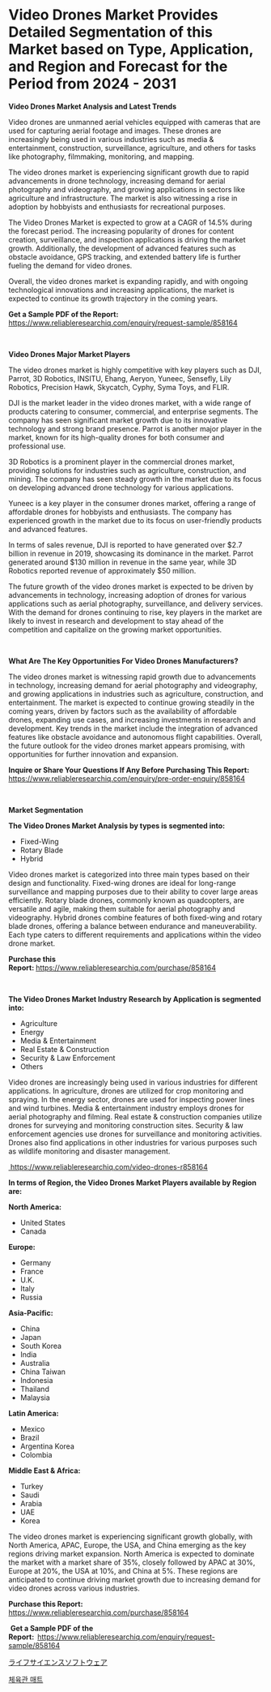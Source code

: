 <p><h1>Video Drones Market Provides Detailed Segmentation of this Market based on Type, Application, and Region and Forecast for the Period from 2024 - 2031</h1></p><p><strong>Video Drones Market Analysis and Latest Trends</strong></p>
<p><p>Video drones are unmanned aerial vehicles equipped with cameras that are used for capturing aerial footage and images. These drones are increasingly being used in various industries such as media & entertainment, construction, surveillance, agriculture, and others for tasks like photography, filmmaking, monitoring, and mapping.</p><p>The video drones market is experiencing significant growth due to rapid advancements in drone technology, increasing demand for aerial photography and videography, and growing applications in sectors like agriculture and infrastructure. The market is also witnessing a rise in adoption by hobbyists and enthusiasts for recreational purposes.</p><p>The Video Drones Market is expected to grow at a CAGR of 14.5% during the forecast period. The increasing popularity of drones for content creation, surveillance, and inspection applications is driving the market growth. Additionally, the development of advanced features such as obstacle avoidance, GPS tracking, and extended battery life is further fueling the demand for video drones.</p><p>Overall, the video drones market is expanding rapidly, and with ongoing technological innovations and increasing applications, the market is expected to continue its growth trajectory in the coming years.</p></p>
<p><strong>Get a Sample PDF of the Report:&nbsp;</strong> <a href="https://www.reliableresearchiq.com/enquiry/request-sample/858164">https://www.reliableresearchiq.com/enquiry/request-sample/858164</a></p>
<p>&nbsp;</p>
<p><strong>Video Drones Major Market Players</strong></p>
<p><p>The video drones market is highly competitive with key players such as DJI, Parrot, 3D Robotics, INSITU, Ehang, Aeryon, Yuneec, Sensefly, Lily Robotics, Precision Hawk, Skycatch, Cyphy, Syma Toys, and FLIR. </p><p>DJI is the market leader in the video drones market, with a wide range of products catering to consumer, commercial, and enterprise segments. The company has seen significant market growth due to its innovative technology and strong brand presence. Parrot is another major player in the market, known for its high-quality drones for both consumer and professional use. </p><p>3D Robotics is a prominent player in the commercial drones market, providing solutions for industries such as agriculture, construction, and mining. The company has seen steady growth in the market due to its focus on developing advanced drone technology for various applications. </p><p>Yuneec is a key player in the consumer drones market, offering a range of affordable drones for hobbyists and enthusiasts. The company has experienced growth in the market due to its focus on user-friendly products and advanced features. </p><p>In terms of sales revenue, DJI is reported to have generated over $2.7 billion in revenue in 2019, showcasing its dominance in the market. Parrot generated around $130 million in revenue in the same year, while 3D Robotics reported revenue of approximately $50 million. </p><p>The future growth of the video drones market is expected to be driven by advancements in technology, increasing adoption of drones for various applications such as aerial photography, surveillance, and delivery services. With the demand for drones continuing to rise, key players in the market are likely to invest in research and development to stay ahead of the competition and capitalize on the growing market opportunities.</p></p>
<p>&nbsp;</p>
<p><strong>What Are The Key Opportunities For Video Drones Manufacturers?</strong></p>
<p><p>The video drones market is witnessing rapid growth due to advancements in technology, increasing demand for aerial photography and videography, and growing applications in industries such as agriculture, construction, and entertainment. The market is expected to continue growing steadily in the coming years, driven by factors such as the availability of affordable drones, expanding use cases, and increasing investments in research and development. Key trends in the market include the integration of advanced features like obstacle avoidance and autonomous flight capabilities. Overall, the future outlook for the video drones market appears promising, with opportunities for further innovation and expansion.</p></p>
<p><strong>Inquire or Share Your Questions If Any Before Purchasing This Report:</strong> <a href="https://www.reliableresearchiq.com/enquiry/pre-order-enquiry/858164">https://www.reliableresearchiq.com/enquiry/pre-order-enquiry/858164</a></p>
<p>&nbsp;</p>
<p><strong>Market Segmentation</strong></p>
<p><strong>The Video Drones Market Analysis by types is segmented into:</strong></p>
<p><ul><li>Fixed-Wing</li><li>Rotary Blade</li><li>Hybrid</li></ul></p>
<p><p>Video drones market is categorized into three main types based on their design and functionality. Fixed-wing drones are ideal for long-range surveillance and mapping purposes due to their ability to cover large areas efficiently. Rotary blade drones, commonly known as quadcopters, are versatile and agile, making them suitable for aerial photography and videography. Hybrid drones combine features of both fixed-wing and rotary blade drones, offering a balance between endurance and maneuverability. Each type caters to different requirements and applications within the video drone market.</p></p>
<p><strong>Purchase this Report:&nbsp;</strong><a href="https://www.reliableresearchiq.com/purchase/858164">https://www.reliableresearchiq.com/purchase/858164</a></p>
<p>&nbsp;</p>
<p><strong>The Video Drones Market Industry Research by Application is segmented into:</strong></p>
<p><ul><li>Agriculture</li><li>Energy</li><li>Media & Entertainment</li><li>Real Estate & Construction</li><li>Security & Law Enforcement</li><li>Others</li></ul></p>
<p><p>Video drones are increasingly being used in various industries for different applications. In agriculture, drones are utilized for crop monitoring and spraying. In the energy sector, drones are used for inspecting power lines and wind turbines. Media & entertainment industry employs drones for aerial photography and filming. Real estate & construction companies utilize drones for surveying and monitoring construction sites. Security & law enforcement agencies use drones for surveillance and monitoring activities. Drones also find applications in other industries for various purposes such as wildlife monitoring and disaster management.</p></p>
<p><a href="https://www.reliableresearchiq.com/video-drones-r858164">&nbsp;https://www.reliableresearchiq.com/video-drones-r858164</a></p>
<p><strong>In terms of Region, the Video Drones Market Players available by Region are:</strong></p>
<p>
    <p> <strong> North America: </strong>
        <ul>
            <li>United States</li>
            <li>Canada</li>
        </ul>
        </p> 
    <p> <strong> Europe: </strong>
        <ul>
            <li>Germany</li>
            <li>France</li>
            <li>U.K.</li>
            <li>Italy</li>
            <li>Russia</li>
        </ul>
        </p> 
    <p> <strong> Asia-Pacific: </strong>
        <ul>
            <li>China</li>
            <li>Japan</li>
            <li>South Korea</li>
            <li>India</li>
            <li>Australia</li>
            <li>China Taiwan</li>
            <li>Indonesia</li>
            <li>Thailand</li>
            <li>Malaysia</li>
        </ul>
        </p> 
    <p> <strong> Latin America: </strong>
        <ul>
            <li>Mexico</li>
            <li>Brazil</li>
            <li>Argentina Korea</li>
            <li>Colombia</li>
        </ul>
        </p> 
    <p> <strong> Middle East & Africa: </strong>
        <ul>
            <li>Turkey</li>
            <li>Saudi</li>
            <li>Arabia</li>
            <li>UAE</li>
            <li>Korea</li>
        </ul>
    </p>
    </p>
<p><p>The video drones market is experiencing significant growth globally, with North America, APAC, Europe, the USA, and China emerging as the key regions driving market expansion. North America is expected to dominate the market with a market share of 35%, closely followed by APAC at 30%, Europe at 20%, the USA at 10%, and China at 5%. These regions are anticipated to continue driving market growth due to increasing demand for video drones across various industries.</p></p>
<p><strong>Purchase this Report: </strong><a href="https://www.reliableresearchiq.com/purchase/858164">https://www.reliableresearchiq.com/purchase/858164</a></p>
<p>&nbsp;<strong>Get a Sample PDF of the Report:&nbsp;&nbsp;</strong><a href="https://www.reliableresearchiq.com/enquiry/request-sample/858164">https://www.reliableresearchiq.com/enquiry/request-sample/858164</a></p>
<p><strong></strong></p>
<p><p><a href="https://github.com/mohamedbakry57/Market-Research-Report-List-5/blob/main/889032734662.md">ライフサイエンスソフトウェア</a></p><p><a href="https://github.com/laholand/Market-Research-Report-List-5/blob/main/167360744812.md">체육관 매트</a></p></p>